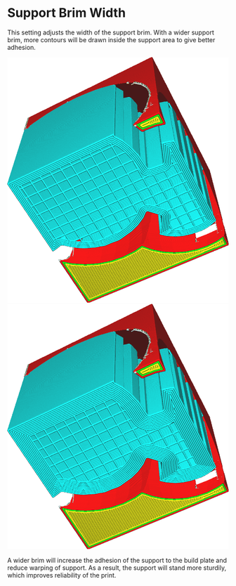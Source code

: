 Support Brim Width
====
This setting adjusts the width of the support brim. With a wider support brim, more contours will be drawn inside the support area to give better adhesion.

![2mm width](../images/support_brim_2mm.png)
![4mm width](../images/support_brim_4mm.png)

A wider brim will increase the adhesion of the support to the build plate and reduce warping of support. As a result, the support will stand more sturdily, which improves reliability of the print.